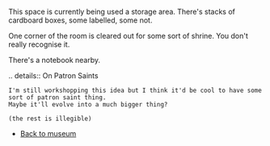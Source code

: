 This space is currently being used a storage area.
There's stacks of cardboard boxes, some labelled, some not.

One corner of the room is cleared out for some sort of shrine.
You don't really recognise it.

There's a notebook nearby.

.. details:: On Patron Saints

	I'm still workshopping this idea but I think it'd be cool to have some sort of patron saint thing.
	Maybe it'll evolve into a much bigger thing?

	(the rest is illegible)

- [Back to museum](#museum)
